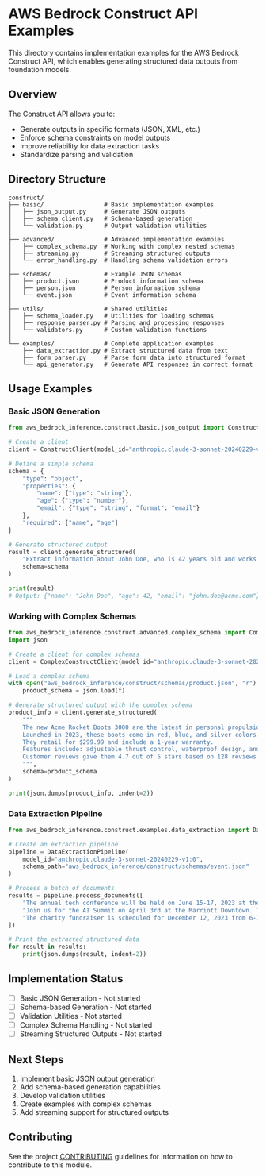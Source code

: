 # AWS Bedrock Construct API Examples

This directory contains implementation examples for the AWS Bedrock Construct API, which enables generating structured data outputs from foundation models.

## Overview

The Construct API allows you to:
- Generate outputs in specific formats (JSON, XML, etc.)
- Enforce schema constraints on model outputs
- Improve reliability for data extraction tasks
- Standardize parsing and validation

## Directory Structure

```
construct/
├── basic/                 # Basic implementation examples
│   ├── json_output.py     # Generate JSON outputs
│   ├── schema_client.py   # Schema-based generation
│   └── validation.py      # Output validation utilities
│
├── advanced/              # Advanced implementation examples
│   ├── complex_schema.py  # Working with complex nested schemas
│   ├── streaming.py       # Streaming structured outputs
│   └── error_handling.py  # Handling schema validation errors
│
├── schemas/               # Example JSON schemas
│   ├── product.json       # Product information schema
│   ├── person.json        # Person information schema
│   └── event.json         # Event information schema
│
├── utils/                 # Shared utilities
│   ├── schema_loader.py   # Utilities for loading schemas
│   ├── response_parser.py # Parsing and processing responses
│   └── validators.py      # Custom validation functions
│
└── examples/              # Complete application examples
    ├── data_extraction.py # Extract structured data from text
    ├── form_parser.py     # Parse form data into structured format
    └── api_generator.py   # Generate API responses in correct format
```

## Usage Examples

### Basic JSON Generation

```python
from aws_bedrock_inference.construct.basic.json_output import ConstructClient

# Create a client
client = ConstructClient(model_id="anthropic.claude-3-sonnet-20240229-v1:0")

# Define a simple schema
schema = {
    "type": "object",
    "properties": {
        "name": {"type": "string"},
        "age": {"type": "number"},
        "email": {"type": "string", "format": "email"}
    },
    "required": ["name", "age"]
}

# Generate structured output
result = client.generate_structured(
    "Extract information about John Doe, who is 42 years old and works at acme.com",
    schema=schema
)

print(result)
# Output: {"name": "John Doe", "age": 42, "email": "john.doe@acme.com"}
```

### Working with Complex Schemas

```python
from aws_bedrock_inference.construct.advanced.complex_schema import ComplexConstructClient
import json

# Create a client for complex schemas
client = ComplexConstructClient(model_id="anthropic.claude-3-sonnet-20240229-v1:0")

# Load a complex schema
with open("aws_bedrock_inference/construct/schemas/product.json", "r") as f:
    product_schema = json.load(f)

# Generate structured output with the complex schema
product_info = client.generate_structured(
    """
    The new Acme Rocket Boots 3000 are the latest in personal propulsion technology.
    Launched in 2023, these boots come in red, blue, and silver colors. 
    They retail for $299.99 and include a 1-year warranty.
    Features include: adjustable thrust control, waterproof design, and shock absorption.
    Customer reviews give them 4.7 out of 5 stars based on 128 reviews.
    """,
    schema=product_schema
)

print(json.dumps(product_info, indent=2))
```

### Data Extraction Pipeline

```python
from aws_bedrock_inference.construct.examples.data_extraction import DataExtractionPipeline

# Create an extraction pipeline
pipeline = DataExtractionPipeline(
    model_id="anthropic.claude-3-sonnet-20240229-v1:0",
    schema_path="aws_bedrock_inference/construct/schemas/event.json"
)

# Process a batch of documents
results = pipeline.process_documents([
    "The annual tech conference will be held on June 15-17, 2023 at the San Jose Convention Center.",
    "Join us for the AI Summit on April 3rd at the Marriott Downtown. Tickets start at $199.",
    "The charity fundraiser is scheduled for December 12, 2023 from 6-10pm at The Grand Hotel."
])

# Print the extracted structured data
for result in results:
    print(json.dumps(result, indent=2))
```

## Implementation Status

- [  ] Basic JSON Generation - Not started
- [  ] Schema-based Generation - Not started
- [  ] Validation Utilities - Not started
- [  ] Complex Schema Handling - Not started
- [  ] Streaming Structured Outputs - Not started

## Next Steps

1. Implement basic JSON output generation
2. Add schema-based generation capabilities
3. Develop validation utilities
4. Create examples with complex schemas
5. Add streaming support for structured outputs

## Contributing

See the project [CONTRIBUTING](../../CONTRIBUTING.md) guidelines for information on how to contribute to this module.